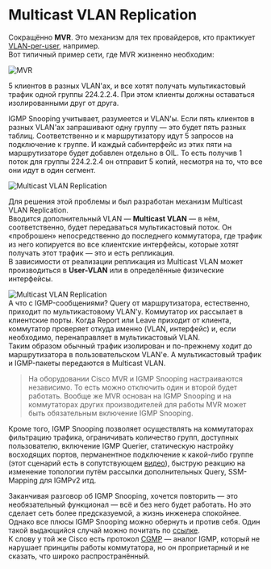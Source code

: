 # Multicast VLAN Replication

Сокращённо **MVR**. Это механизм для тех провайдеров, кто практикует [VLAN-per-user](http://lookmeup.linkmeup.ru/#term230), например.  
Вот типичный пример сети, где MVR жизненно необходим:

![MVR](https://dan4i4ek.info/src/0_da33e_e680062a_XL.png)

5 клиентов в разных VLAN'ах, и все хотят получать мультикастовый трафик одной группы 224.2.2.4. При этом клиенты должны оставаться изолированными друг от друга.

IGMP Snooping учитывает, разумеется и VLAN'ы. Если пять клиентов в разных VLAN'ах запрашивают одну группу — это будет пять разных таблиц. Соответственно и к маршрутизатору идут 5 запросов на подключение к группе. И каждый сабинтерфейс из этих пяти на маршрутизаторе будет добавлен отдельно в OIL. То есть получив 1 поток для группы 224.2.2.4 он отправит 5 копий, несмотря на то, что все они идут в один сегмент.

![Multicast VLAN Replication](https://dan4i4ek.info/src/0_da33f_932558b_XL.png)

Для решения этой проблемы и был разработан механизм Multicast VLAN Replication.  
Вводится дополнительный VLAN — **Multicast VLAN** — в нём, соответственно, будет передаваться мультикастовый поток. Он «проброшен» непосредственно до последнего коммутатора, где трафик из него копируется во все клиентские интерфейсы, которые хотят получать этот трафик — это и есть репликация.  
В зависимости от реализации репликация из Multicast VLAN может производиться в **User-VLAN** или в определённые физические интерфейсы.

![Multicast VLAN Replication](https://dan4i4ek.info/src/0_da35b_95f170a3_XL.png)  
А что с IGMP-сообщениями? Query от маршрутизатора, естественно, приходит по мультикастовому VLAN'у. Коммутатор их рассылает в клиентские порты. Когда Report или Leave приходит от клиента, коммутатор проверяет откуда именно \(VLAN, интерфейс\) и, если необходимо, перенаправляет в мультикастовый VLAN.  
Таким образом обычный трафик изолирован и по-прежнему ходит до маршрутизатора в пользовательском VLAN'е. А мультикастовый трафик и IGMP-пакеты передаются в Multicast VLAN.

> На оборудовании Cisco MVR и IGMP Snooping настраиваются независимо. То есть можно отключить один и второй будет работать. Вообще же MVR основан на IGMP Snooping и на коммутаторах других производителей для работы MVR может быть обязательным включение IGMP Snooping.

Кроме того, IGMP Snooping позволяет осуществлять на коммутаторах фильтрацию трафика, ограничивать количество групп, доступных пользователю, включение IGMP Querier, статическую настройку восходящих портов, перманентное подключение к какой-либо группе \(этот сценарий есть в сопутствующем [видео](http://www.youtube.com/watch?feature=player_embedded&v=7MqBF0wKNR0#t=60)\), быструю реакцию на изменение топологии путём рассылки дополнительных Query, SSM-Mapping для IGMPv2 итд.

Заканчивая разговор об IGMP Snooping, хочется повторить — это необязательный функционал — всё и без него будет работать. Но это сделает сеть более предсказуемой, а жизнь инженера спокойнее.  
Однако все плюсы IGMP Snooping можно обернуть и против себя. Один такой выдающийся случай можно почитать по [ссылке](http://nag.ru/articles/article/25136/takie-raznyie-problemyi.html).  
К слову у той же Cisco есть протокол [CGMP](http://lookmeup.linkmeup.ru/#term352) — аналог IGMP, который не нарушает принципы работы коммутатора, но он проприетарный и не сказать, что широко распространённый.

